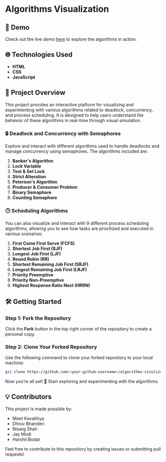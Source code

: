 

# Algorithms Visualization

## 🚀 Demo

Check out the live demo [here]() to explore the algorithms in action.

## 🌐 Technologies Used

- **HTML**
- **CSS**
- **JavaScript**

## 📖 Project Overview

This project provides an interactive platform for visualizing and experimenting with various algorithms related to deadlock, concurrency, and process scheduling. It is designed to help users understand the behavior of these algorithms in real-time through visual simulation.

### 🔒 Deadlock and Concurrency with Semaphores

Explore and interact with different algorithms used to handle deadlocks and manage concurrency using semaphores. The algorithms included are:

1. **Banker's Algorithm**
2. **Lock Variable**
3. **Test & Set Lock**
4. **Strict Alteration**
5. **Peterson's Algorithm**
6. **Producer & Consumer Problem**
7. **Binary Semaphore**
8. **Counting Semaphore**

### 🕒 Scheduling Algorithms

You can also visualize and interact with 9 different process scheduling algorithms, allowing you to see how tasks are prioritized and executed in various scenarios:

1. **First Come First Serve (FCFS)**
2. **Shortest Job First (SJF)**
3. **Longest Job First (LJF)**
4. **Round Robin (RR)**
5. **Shortest Remaining Job First (SRJF)**
6. **Longest Remaining Job First (LRJF)**
7. **Priority Preemptive**
8. **Priority Non-Preemptive**
9. **Highest Response Ratio Next (HRRN)**

## 🛠 Getting Started

### Step 1: Fork the Repository

Click the **Fork** button in the top right corner of the repository to create a personal copy.

### Step 2: Clone Your Forked Repository

Use the following command to clone your forked repository to your local machine:

```bash
git clone https://github.com/<your-github-username>/algorithms-visulizations.git
```

Now you’re all set! 🎉 Start exploring and experimenting with the algorithms.

## 💡 Contributors

This project is made possible by:

- Meet Kavathiya
- Dhruv Bhanderi
- Nisarg Shah
- Jay Modi
- Harshil Bodat

Feel free to contribute to this repository by creating issues or submitting pull requests!
